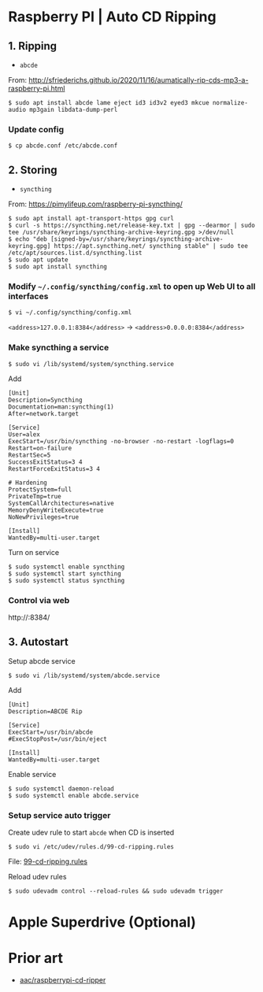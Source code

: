 # Raspberry PI | Auto CD Ripping

## 1. Ripping

- `abcde`

From: http://sfriederichs.github.io/2020/11/16/aumatically-rip-cds-mp3-a-raspberry-pi.html

```
$ sudo apt install abcde lame eject id3 id3v2 eyed3 mkcue normalize-audio mp3gain libdata-dump-perl
```

### Update config

```
$ cp abcde.conf /etc/abcde.conf
```

## 2. Storing

- `syncthing`

From: https://pimylifeup.com/raspberry-pi-syncthing/

```
$ sudo apt install apt-transport-https gpg curl
$ curl -s https://syncthing.net/release-key.txt | gpg --dearmor | sudo tee /usr/share/keyrings/syncthing-archive-keyring.gpg >/dev/null
$ echo "deb [signed-by=/usr/share/keyrings/syncthing-archive-keyring.gpg] https://apt.syncthing.net/ syncthing stable" | sudo tee /etc/apt/sources.list.d/syncthing.list
$ sudo apt update
$ sudo apt install syncthing
```

### Modify `~/.config/syncthing/config.xml` to open up Web UI to all interfaces

```
$ vi ~/.config/syncthing/config.xml
```

`<address>127.0.0.1:8384</address>` -> `<address>0.0.0.0:8384</address>`

### Make syncthing a service

```
$ sudo vi /lib/systemd/system/syncthing.service
```

Add

```
[Unit]
Description=Syncthing
Documentation=man:syncthing(1)
After=network.target

[Service]
User=alex
ExecStart=/usr/bin/syncthing -no-browser -no-restart -logflags=0
Restart=on-failure
RestartSec=5
SuccessExitStatus=3 4
RestartForceExitStatus=3 4

# Hardening
ProtectSystem=full
PrivateTmp=true
SystemCallArchitectures=native
MemoryDenyWriteExecute=true
NoNewPrivileges=true

[Install]
WantedBy=multi-user.target
```

Turn on service

```
$ sudo systemctl enable syncthing
$ sudo systemctl start syncthing
$ sudo systemctl status syncthing
```

### Control via web

http://<PI IPADDRESS>:8384/

## 3. Autostart

Setup abcde service

```
$ sudo vi /lib/systemd/system/abcde.service
```

Add

```
[Unit]
Description=ABCDE Rip

[Service]
ExecStart=/usr/bin/abcde
#ExecStopPost=/usr/bin/eject

[Install]
WantedBy=multi-user.target
```

Enable service

```
$ sudo systemctl daemon-reload
$ sudo systemctl enable abcde.service
```

### Setup service auto trigger

Create udev rule to start `abcde` when CD is inserted

```
$ sudo vi /etc/udev/rules.d/99-cd-ripping.rules
```

File: [99-cd-ripping.rules](99-cd-ripping.rules)

Reload udev rules

```
$ sudo udevadm control --reload-rules && sudo udevadm trigger
```

# Apple Superdrive (Optional)



# Prior art

- [aac/raspberrypi-cd-ripper](https://github.com/aac/raspberrypi-cd-ripper)
